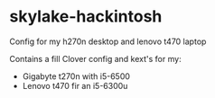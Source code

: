 # skylake-hackintosh
Config for my h270n desktop and lenovo t470 laptop

Contains a fill Clover config and kext's for my:
  * Gigabyte t270n with i5-6500
  * Lenovo t470 fir an i5-6300u
